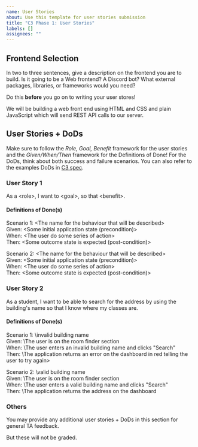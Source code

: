 ```yaml
---
name: User Stories
about: Use this template for user stories submission
title: "C3 Phase 1: User Stories"
labels: []
assignees: ""
---
```


## Frontend Selection
In two to three sentences, give a description on the frontend you are to build. Is it going to be a Web frontend? A Discord bot? What external packages, libraries, or frameworks would you need?

Do this **before** you go on to writing your user stores!

We will be building a web front end using HTML and CSS and plain JavaScript which will send REST API calls to our server. 


## User Stories + DoDs  
Make sure to follow the *Role, Goal, Benefit* framework for the user stories and the *Given/When/Then* framework for the Definitions of Done! For the DoDs, think about both success and failure scenarios. You can also refer to the examples DoDs in [C3 spec](https://sites.google.com/view/ubc-cpsc310-22w2/project/checkpoint-3).

### User Story 1

As a \<role\>, I want to \<goal\>, so that \<benefit\>.

#### Definitions of Done(s)

Scenario 1: \<The  name  for  the  behaviour  that  will  be  described\> \
Given: \<Some  initial  application  state  (precondition)\> \
When: \<The  user  do  some  series  of  action\> \
Then: \<Some  outcome  state  is  expected  (post-condition)\>

Scenario 2: \<The  name  for  the  behaviour  that  will  be  described\> \
Given: \<Some  initial  application  state  (precondition)\> \
When: \<The  user  do  some  series  of  action\> \
Then: \<Some  outcome  state  is  expected  (post-condition)\>

### User Story 2

As a student, I want to be able to search for the address by using the building's name 
so that I know where my classes are. 

#### Definitions of Done(s)

Scenario 1: \invalid building name\
Given: \The user is on the room finder section\
When: \The user enters an invalid building name and clicks "Search"  \
Then: \The application returns an error on the dashboard in red telling the user to try again>

Scenario 2: \valid building name\
Given: \The user is on the room finder section \
When: \The user enters a valid building name and clicks "Search" \
Then: \The application returns the address on the dashboard

### Others

You may provide any additional user stories + DoDs in this section for general TA feedback.

But these will not be graded.

